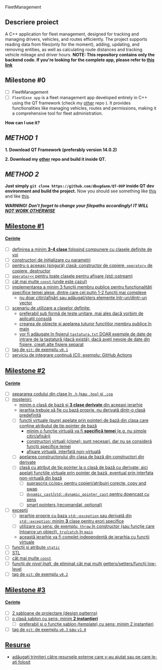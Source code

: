 FleetManagement

## Descriere proiect
A C++ application for fleet management, designed for tracking and managing drivers, vehicles, and routes efficiently. The project supports reading data from files(only for the moment), adding, updating, and removing entities, as well as calculating route distances and tracking vehicle mileage and driver hours. 
**NOTE: This repository contains only the backend code. If you're looking for the complete app, please refer to [this link](https://github.com/dbogdanm/QT-OOP)**
## Milestone #0

- [ ] FleetManagement
- [ ] `FleetEase app` is a fleet management app developed entirely in C++ using the QT framework (check my [other](https://github.com/dbogdanm/QT-OOP) repo ). It provides functionalities like managing vehicles, routes and permissions, making it a comprehensive tool for fleet administration.
 
**How can I use it?**

## ***METHOD 1***

**1. Download QT Framework (preferably version 14.0.2)**

**2. Download my [other](https://github.com/dbogdanm/QT-OOP) repo and build it inside QT.**

## ***METHOD 2***
          
  **Just simply `git clone https://github.com/dbogdanm/QT-OOP` inside QT dev environment and build the project.**
      Now you should see something like [this](https://media.discordapp.net/attachments/757656608137412719/1305835843013054524/image.png?ex=6746eee6&is=67459d66&hm=f7323c0e399c838e2ea1bf9a2402d8502f7b7d0ec8bbdc13a41cb5aa492081b8&=&format=webp&quality=lossless&width=760&height=488) and like [this](https://media.discordapp.net/attachments/757656608137412719/1305654537327218698/image.png?ex=6746eecb&is=67459d4b&hm=e83afe023d413a8d10301521d2e14d6a94e48c3fd4ae4ae95b5d54e5f1e484cc&=&format=webp&quality=lossless&width=868&height=469). 
      
**WARNING!** ***Don't forget to change your filepaths accordingly! IT WILL <u>NOT<u> WORK OTHERWISE***

      
      
## Milestone #1

#### Cerințe
- [ ] definirea a minim **3-4 clase** folosind compunere cu clasele definite de voi
- [ ] constructori de inițializare cu parametri
- [ ] pentru o aceeași (singură) clasă: constructor de copiere, `operator=` de copiere, destructor
- [ ] `operator<<` pentru toate clasele pentru afișare (std::ostream)
- [ ] cât mai multe `const` (unde este cazul)
- [ ] implementarea a minim 3 funcții membru publice pentru funcționalități specifice temei alese, dintre care cel puțin 1-2 funcții mai complexe
  - nu doar citiri/afișări sau adăugat/șters elemente într-un/dintr-un vector
- [ ] scenariu de utilizare a claselor definite:
  - preferabil sub formă de teste unitare, mai ales dacă vorbim de aplicații consolă 
  - crearea de obiecte și apelarea tuturor funcțiilor membru publice în main
  - vor fi adăugate în fișierul `tastatura.txt` DOAR exemple de date de intrare de la tastatură (dacă există); dacă aveți nevoie de date din fișiere, creați alte fișiere separat
- [ ] tag de `git`: de exemplu `v0.1`
- [ ] serviciu de integrare continuă (CI); exemplu: GitHub Actions

## Milestone #2

#### Cerințe
- [ ] separarea codului din clase în `.h` (sau `.hpp`) și `.cpp`
- [ ] moșteniri:
  - minim o clasă de bază și **3 clase derivate** din aceeași ierarhie
  - ierarhia trebuie să fie cu bază proprie, nu derivată dintr-o clasă predefinită
  - [ ] funcții virtuale (pure) apelate prin pointeri de bază din clasa care conține atributul de tip pointer de bază
    - minim o funcție virtuală va fi **specifică temei** (e.g. nu simple citiri/afișări)
    - constructori virtuali (clone): sunt necesari, dar nu se consideră funcții specifice temei
    - afișare virtuală, interfață non-virtuală
  - [ ] apelarea constructorului din clasa de bază din constructori din derivate
  - [ ] clasă cu atribut de tip pointer la o clasă de bază cu derivate; aici apelați funcțiile virtuale prin pointer de bază, eventual prin interfața non-virtuală din bază
    - [ ] suprascris cc/op= pentru copieri/atribuiri corecte, copy and swap
    - [ ] `dynamic_cast`/`std::dynamic_pointer_cast` pentru downcast cu sens
    - [ ] smart pointers (recomandat, opțional)
- [ ] excepții
  - [ ] ierarhie proprie cu baza `std::exception` sau derivată din `std::exception`; minim **3** clase pentru erori specifice
  - [ ] utilizare cu sens: de exemplu, `throw` în constructor (sau funcție care întoarce un obiect), `try`/`catch` în `main`
  - această ierarhie va fi complet independentă de ierarhia cu funcții virtuale
- [ ] funcții și atribute `static`
- [ ] STL
- [ ] cât mai multe `const`
- [ ] funcții *de nivel înalt*, de eliminat cât mai mulți getters/setters/funcții low-level
- [ ] tag de `git`: de exemplu `v0.2`

## Milestone #3

#### Cerințe
- [ ] 2 șabloane de proiectare (design patterns)
- [ ] o clasă șablon cu sens; minim **2 instanțieri**
  - [ ] preferabil și o funcție șablon (template) cu sens; minim 2 instanțieri
- [ ] tag de `git`: de exemplu `v0.3` sau `v1.0`

## Resurse
- adăugați trimiteri către resursele externe care v-au ajutat sau pe care le-ați folosit
